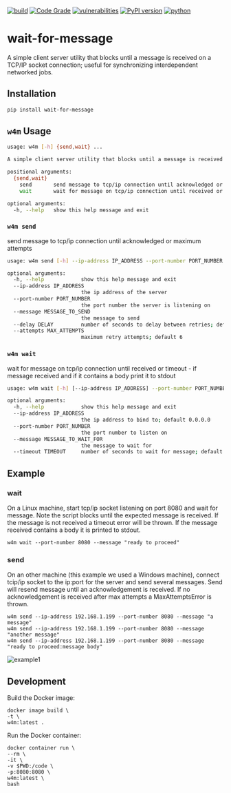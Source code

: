 [![build](https://github.com/soda480/wait-for-message/actions/workflows/main.yml/badge.svg)](https://github.com/soda480/wait-for-message/actions/workflows/main.yml)
[![Code Grade](https://api.codiga.io/project/34932/status/svg)](https://app.codiga.io/hub/project/34932/wait-for-message)
[![vulnerabilities](https://img.shields.io/badge/vulnerabilities-None-brightgreen)](https://pypi.org/project/bandit/)
[![PyPI version](https://badge.fury.io/py/wait-for-message.svg)](https://badge.fury.io/py/wait-for-message)
[![python](https://img.shields.io/badge/python-3.7%20%7C%203.8%20%7C%203.9%20%7C%203.10-teal)](https://www.python.org/downloads/)
# wait-for-message

A simple client server utility that blocks until a message is received on a TCP/IP socket connection; useful for synchronizing interdependent networked jobs.

## Installation
```bash
pip install wait-for-message
```

## `w4m` Usage
```bash
usage: w4m [-h] {send,wait} ...

A simple client server utility that blocks until a message is received on a TCP/IP socket connection

positional arguments:
  {send,wait}
    send       send message to tcp/ip connection until acknowledged or maximum attempts
    wait       wait for message on tcp/ip connection until received or timeout

optional arguments:
  -h, --help   show this help message and exit
```

### `w4m send`

send message to tcp/ip connection until acknowledged or maximum attempts

```bash
usage: w4m send [-h] --ip-address IP_ADDRESS --port-number PORT_NUMBER --message MESSAGE_TO_SEND [--delay DELAY] [--attempts MAX_ATTEMPTS]

optional arguments:
  -h, --help            show this help message and exit
  --ip-address IP_ADDRESS
                        the ip address of the server
  --port-number PORT_NUMBER
                        the port number the server is listening on
  --message MESSAGE_TO_SEND
                        the message to send
  --delay DELAY         number of seconds to delay between retries; default 10
  --attempts MAX_ATTEMPTS
                        maximum retry attempts; default 6
```

### `w4m wait`

wait for message on tcp/ip connection until received or timeout - if message received and if it contains a body print it to stdout

```bash
usage: w4m wait [-h] [--ip-address IP_ADDRESS] --port-number PORT_NUMBER --message MESSAGE_TO_WAIT_FOR [--timeout TIMEOUT]

optional arguments:
  -h, --help            show this help message and exit
  --ip-address IP_ADDRESS
                        the ip address to bind to; default 0.0.0.0
  --port-number PORT_NUMBER
                        the port number to listen on
  --message MESSAGE_TO_WAIT_FOR
                        the message to wait for
  --timeout TIMEOUT     number of seconds to wait for message; default 900 (i.e. 15 minutes)
```

## Example

### wait

On a Linux machine, start tcp/ip socket listening on port 8080 and wait for message. Note the script blocks until the expected message is received. If the message is not received a timeout error will be thrown. If the message received contains a body it is printed to stdout.

```
w4m wait --port-number 8080 --message "ready to proceed"
```

### send

On an other machine (this example we used a Windows machine), connect tcip/ip socket to the ip:port for the server and send several messages. Send will resend message until an acknowledgement is received. If no acknowledgement is received after max attempts a MaxAttemptsError is thrown.

```
w4m send --ip-address 192.168.1.199 --port-number 8080 --message "a message"
w4m send --ip-address 192.168.1.199 --port-number 8080 --message "another message"
w4m send --ip-address 192.168.1.199 --port-number 8080 --message "ready to proceed:message body"
```

![example1](https://raw.githubusercontent.com/soda480/wait-for-message/main/docs/images/execution.gif)

## Development

Build the Docker image:
```
docker image build \
-t \
w4m:latest .
```

Run the Docker container:
```
docker container run \
--rm \
-it \
-v $PWD:/code \
-p:8080:8080 \
w4m:latest \
bash
```